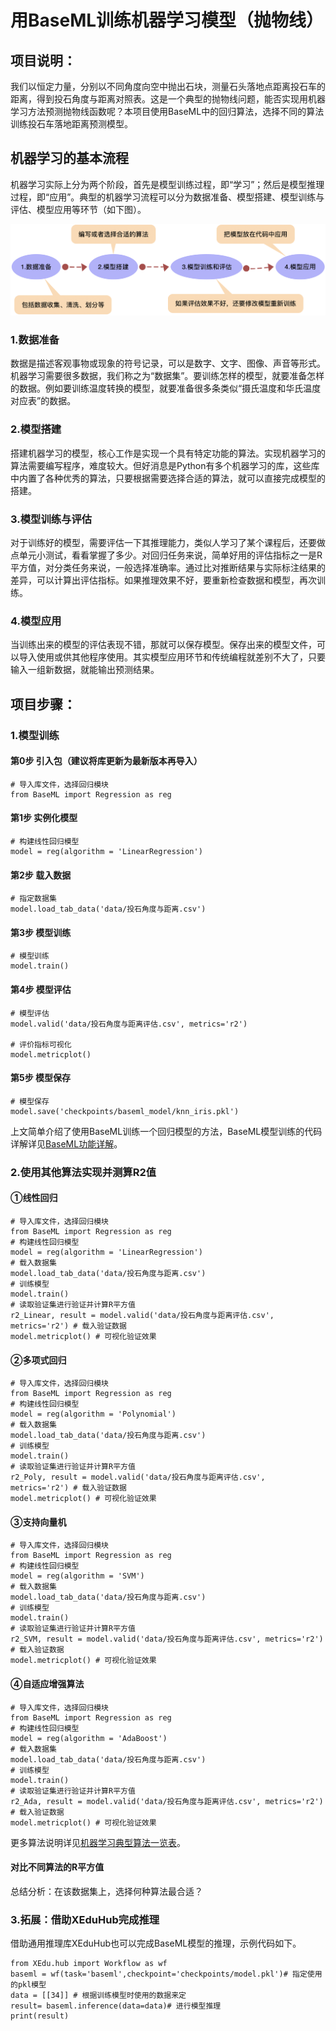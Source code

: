# 用BaseML训练机器学习模型（抛物线）

## 项目说明：

我们以恒定力量，分别以不同角度向空中抛出石块，测量石头落地点距离投石车的距离，得到投石角度与距离对照表。这是一个典型的抛物线问题，能否实现用机器学习方法预测抛物线函数呢？本项目使用BaseML中的回归算法，选择不同的算法训练投石车落地距离预测模型。

## 机器学习的基本流程

机器学习实际上分为两个阶段，首先是模型训练过程，即“学习”；然后是模型推理过程，即“应用”。典型的机器学习流程可以分为数据准备、模型搭建、模型训练与评估、模型应用等环节（如下图）。

![](../images/baseml/flow_path.png)

### 1.数据准备

数据是描述客观事物或现象的符号记录，可以是数字、文字、图像、声音等形式。机器学习需要很多数据，我们称之为“数据集”。要训练怎样的模型，就要准备怎样的数据。例如要训练温度转换的模型，就要准备很多条类似“摄氏温度和华氏温度对应表”的数据。

### 2.模型搭建

搭建机器学习的模型，核心工作是实现一个具有特定功能的算法。实现机器学习的算法需要编写程序，难度较大。但好消息是Python有多个机器学习的库，这些库中内置了各种优秀的算法，只要根据需要选择合适的算法，就可以直接完成模型的搭建。

### 3.模型训练与评估

对于训练好的模型，需要评估一下其推理能力，类似人学习了某个课程后，还要做点单元小测试，看看掌握了多少。对回归任务来说，简单好用的评估指标之一是R平方值，对分类任务来说，一般选择准确率。通过比对推断结果与实际标注结果的差异，可以计算出评估指标。如果推理效果不好，要重新检查数据和模型，再次训练。

### 4.模型应用

当训练出来的模型的评估表现不错，那就可以保存模型。保存出来的模型文件，可以导入使用或供其他程序使用。其实模型应用环节和传统编程就差别不大了，只要输入一组新数据，就能输出预测结果。

## 项目步骤：

### 1.模型训练

#### 第0步 引入包（建议将库更新为最新版本再导入）

```
# 导入库文件，选择回归模块
from BaseML import Regression as reg
```

#### 第1步 实例化模型

```
# 构建线性回归模型
model = reg(algorithm = 'LinearRegression')
```

#### 第2步 载入数据

```
# 指定数据集
model.load_tab_data('data/投石角度与距离.csv')
```

#### 第3步 模型训练

```
# 模型训练
model.train()
```

#### 第4步 模型评估

```
# 模型评估
model.valid('data/投石角度与距离评估.csv', metrics='r2') 

# 评价指标可视化
model.metricplot()
```

#### 第5步 模型保存

```
# 模型保存
model.save('checkpoints/baseml_model/knn_iris.pkl')
```

上文简单介绍了使用BaseML训练一个回归模型的方法，BaseML模型训练的代码详解详见[BaseML功能详解](https://xedu.readthedocs.io/zh/master/baseml/introduction.html#id7)。

### 2.使用其他算法实现并测算R2值

#### ①线性回归

```
# 导入库文件，选择回归模块
from BaseML import Regression as reg
# 构建线性回归模型
model = reg(algorithm = 'LinearRegression')
# 载入数据集
model.load_tab_data('data/投石角度与距离.csv')
# 训练模型
model.train()
# 读取验证集进行验证并计算R平方值
r2_Linear, result = model.valid('data/投石角度与距离评估.csv', metrics='r2') # 载入验证数据
model.metricplot() # 可视化验证效果
```

#### ②多项式回归

```
# 导入库文件，选择回归模块
from BaseML import Regression as reg
# 构建线性回归模型
model = reg(algorithm = 'Polynomial')
# 载入数据集
model.load_tab_data('data/投石角度与距离.csv')
# 训练模型
model.train()
# 读取验证集进行验证并计算R平方值
r2_Poly, result = model.valid('data/投石角度与距离评估.csv', metrics='r2') # 载入验证数据
model.metricplot() # 可视化验证效果
```

#### ③支持向量机

```
# 导入库文件，选择回归模块
from BaseML import Regression as reg
# 构建线性回归模型
model = reg(algorithm = 'SVM')
# 载入数据集
model.load_tab_data('data/投石角度与距离.csv')
# 训练模型
model.train()
# 读取验证集进行验证并计算R平方值
r2_SVM, result = model.valid('data/投石角度与距离评估.csv', metrics='r2') # 载入验证数据
model.metricplot() # 可视化验证效果
```

#### ④自适应增强算法

```
# 导入库文件，选择回归模块
from BaseML import Regression as reg
# 构建线性回归模型
model = reg(algorithm = 'AdaBoost')
# 载入数据集
model.load_tab_data('data/投石角度与距离.csv')
# 训练模型
model.train()
# 读取验证集进行验证并计算R平方值
r2_Ada, result = model.valid('data/投石角度与距离评估.csv', metrics='r2') # 载入验证数据
model.metricplot() # 可视化验证效果
```

更多算法说明详见[机器学习典型算法一览表](https://xedu.readthedocs.io/zh/master/baseml/introduction.html#id6)。

#### 对比不同算法的R平方值

总结分析：在该数据集上，选择何种算法最合适？

### 3.拓展：借助XEduHub完成推理

借助通用推理库XEduHub也可以完成BaseML模型的推理，示例代码如下。

```
from XEdu.hub import Workflow as wf
baseml = wf(task='baseml',checkpoint='checkpoints/model.pkl')# 指定使用的pkl模型
data = [[34]] # 根据训练模型时使用的数据来定
result= baseml.inference(data=data)# 进行模型推理
print(result)
```

